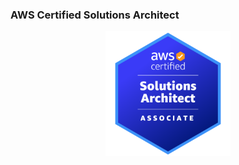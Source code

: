 ### AWS Certified Solutions Architect
<div style="text-align: center">
<a href="https://www.credly.com/badges/c4a16f8d-9675-41e3-9880-de33c538ff80/public_url">
<img src="img/aws-certified-solutions-architect-associate.png" alt="drawing" style="width:200px;"/>
</a>
</div>
